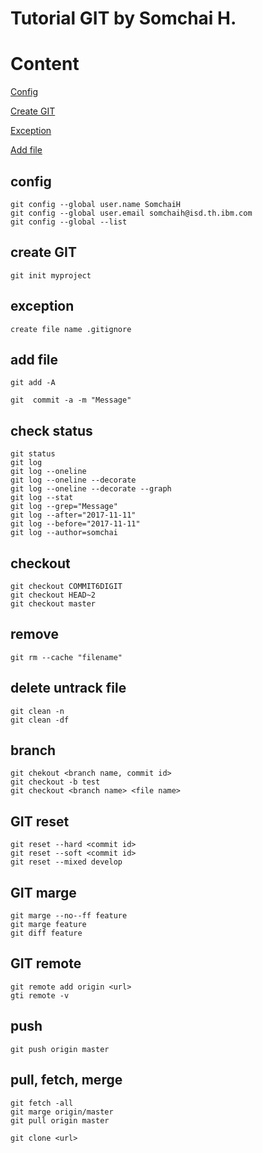 # Tutorial GIT by Somchai H.
# Content
[Config](##config)

[Create GIT](##create-git)

[Exception](##exception)

[Add file](##add-file)


## config
```
git config --global user.name SomchaiH
git config --global user.email somchaih@isd.th.ibm.com
git config --global --list
```
## create GIT
```
git init myproject
``` 
## exception
```
create file name .gitignore
```
## add file
```
git add -A

git  commit -a -m "Message"
```
## check status
```
git status
git log
git log --oneline
git log --oneline --decorate
git log --oneline --decorate --graph
git log --stat
git log --grep="Message"
git log --after="2017-11-11"
git log --before="2017-11-11"
git log --author=somchai
```
## checkout
```
git checkout COMMIT6DIGIT
git checkout HEAD~2
git checkout master
```
## remove
```
git rm --cache "filename"
```
## delete untrack file
```
git clean -n
git clean -df
```
## branch
```
git chekout <branch name, commit id>
git checkout -b test
git checkout <branch name> <file name>
```
## GIT reset
```
git reset --hard <commit id>
git reset --soft <commit id>
git reset --mixed develop
```
## GIT marge
```
git marge --no--ff feature
git marge feature
git diff feature
```
## GIT remote
```
git remote add origin <url>
gti remote -v
```
## push
```
git push origin master
```
## pull, fetch, merge
```
git fetch -all
git marge origin/master
git pull origin master

git clone <url>
```
